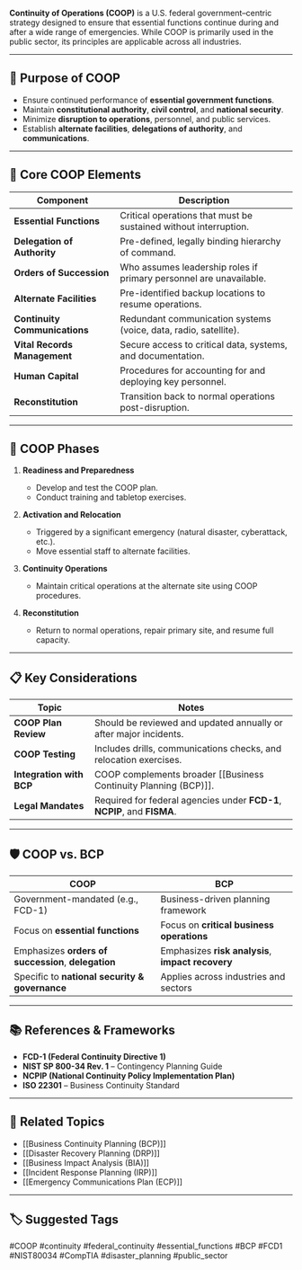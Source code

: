 **Continuity of Operations (COOP)** is a U.S. federal government–centric strategy designed to ensure that essential functions continue during and after a wide range of emergencies. While COOP is primarily used in the public sector, its principles are applicable across all industries.

---

## 🎯 Purpose of COOP

- Ensure continued performance of **essential government functions**.
- Maintain **constitutional authority**, **civil control**, and **national security**.
- Minimize **disruption to operations**, personnel, and public services.
- Establish **alternate facilities**, **delegations of authority**, and **communications**.

---

## 🧱 Core COOP Elements

| Component                    | Description                                                                 |
|-----------------------------|-----------------------------------------------------------------------------|
| **Essential Functions**      | Critical operations that must be sustained without interruption.            |
| **Delegation of Authority**  | Pre-defined, legally binding hierarchy of command.                          |
| **Orders of Succession**     | Who assumes leadership roles if primary personnel are unavailable.          |
| **Alternate Facilities**     | Pre-identified backup locations to resume operations.                       |
| **Continuity Communications**| Redundant communication systems (voice, data, radio, satellite).            |
| **Vital Records Management** | Secure access to critical data, systems, and documentation.                 |
| **Human Capital**            | Procedures for accounting for and deploying key personnel.                  |
| **Reconstitution**           | Transition back to normal operations post-disruption.                       |

---

## 🔁 COOP Phases

1. **Readiness and Preparedness**
   - Develop and test the COOP plan.
   - Conduct training and tabletop exercises.

2. **Activation and Relocation**
   - Triggered by a significant emergency (natural disaster, cyberattack, etc.).
   - Move essential staff to alternate facilities.

3. **Continuity Operations**
   - Maintain critical operations at the alternate site using COOP procedures.

4. **Reconstitution**
   - Return to normal operations, repair primary site, and resume full capacity.

---

## 📋 Key Considerations

| Topic                   | Notes                                                                 |
|------------------------|-----------------------------------------------------------------------|
| **COOP Plan Review**    | Should be reviewed and updated annually or after major incidents.     |
| **COOP Testing**        | Includes drills, communications checks, and relocation exercises.     |
| **Integration with BCP**| COOP complements broader [[Business Continuity Planning (BCP)]].     |
| **Legal Mandates**      | Required for federal agencies under **FCD-1**, **NCPIP**, and **FISMA**.|

---

## 🛡️ COOP vs. BCP

| COOP                           | BCP                                         |
|-------------------------------|---------------------------------------------|
| Government-mandated (e.g., FCD-1) | Business-driven planning framework         |
| Focus on **essential functions** | Focus on **critical business operations**   |
| Emphasizes **orders of succession**, **delegation** | Emphasizes **risk analysis**, **impact recovery** |
| Specific to **national security & governance** | Applies across industries and sectors    |

---

## 📚 References & Frameworks

- **FCD-1 (Federal Continuity Directive 1)**  
- **NIST SP 800-34 Rev. 1** – Contingency Planning Guide  
- **NCPIP (National Continuity Policy Implementation Plan)**  
- **ISO 22301** – Business Continuity Standard  

---

## 🧩 Related Topics

- [[Business Continuity Planning (BCP)]]
- [[Disaster Recovery Planning (DRP)]]
- [[Business Impact Analysis (BIA)]]
- [[Incident Response Planning (IRP)]]
- [[Emergency Communications Plan (ECP)]]

---

## 🏷 Suggested Tags

#COOP #continuity #federal_continuity #essential_functions #BCP #FCD1 #NIST80034 #CompTIA #disaster_planning #public_sector


